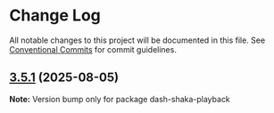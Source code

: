 # Change Log

All notable changes to this project will be documented in this file.
See [Conventional Commits](https://conventionalcommits.org) for commit guidelines.

## [3.5.1](https://github.com/clappr/dash-shaka-playback/compare/dash-shaka-playback@3.5.0...dash-shaka-playback@3.5.1) (2025-08-05)

**Note:** Version bump only for package dash-shaka-playback
